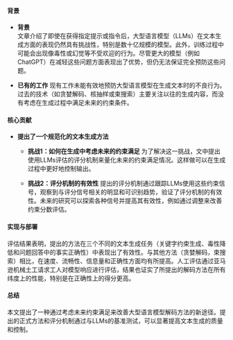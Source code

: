 #### 背景
- **背景**       
    文章介绍了即使在获得指定提示或指令后，大型语言模型（LLMs）在文本生成方面的表现仍然具有挑战性，特别是数十亿规模的模型。此外，训练过程中可能会出现像毒性或幻觉等不受欢迎的行为。尽管更大的模型（例如ChatGPT）在减轻这些问题方面表现出了优势，但仍无法保证完全预防这些问题。

- **已有的工作**
    现有工作未能有效地预防大型语言模型在生成文本时的不良行为。过去的技术（如贪婪解码、核抽样或束搜索）主要关注以往的生成内容，而没有考虑在生成过程中满足未来的约束条件。

#### 核心贡献
- **提出了一个规范化的文本生成方法**
    - **挑战1：如何在生成中考虑未来的约束满足**
        为了解决这一挑战，文中提出使用LLMs评估的评分机制来量化未来的约束满足情况。这样做可以在生成过程中更好地控制输出。

    - **挑战2：评分机制的有效性**
        提出的评分机制通过跟踪LLMs使用这些约束信号，观察到与评分信号相关的明显和可识别趋势，验证了评分机制的有效性。未来的研究可以探索各种信号并提高其有效性，例如通过调整来改善约束分数评估。

#### 实现与部署
评估结果表明，提出的方法在三个不同的文本生成任务（关键字约束生成、毒性降低和问题回答中的事实正确性）中表现出了有效性。与其他方法（贪婪解码，束搜索）相比，在速度、流畅性、信息量和正确性方面均有所提高。人工评估通过亚马逊机械土工请求工人对模型响应进行评估，结果也证实了所提出的解码方法在所有纬度上的性能，特别是在正确性上的得分更高。

#### 总结
本文提出了一种通过考虑未来约束满足来改善大型语言模型解码方法的新途径。提出的正式方法和评分机制通过与LLMs的基准测试，可以显著提高文本生成的质量和控制。